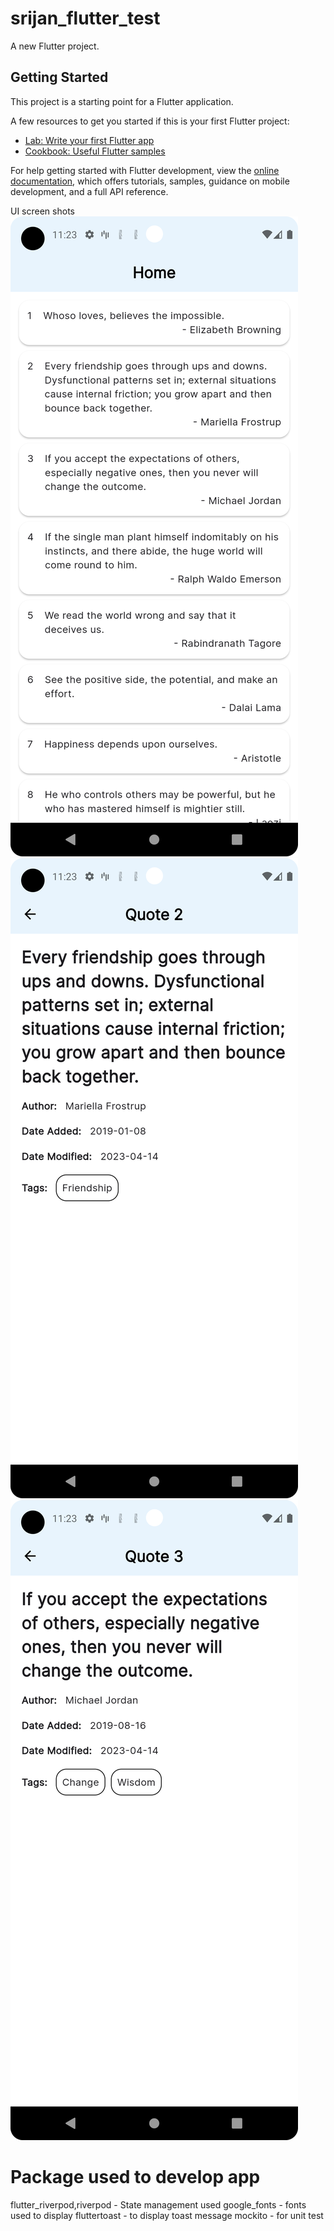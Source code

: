 # srijan_flutter_test

A new Flutter project.

## Getting Started

This project is a starting point for a Flutter application.

A few resources to get you started if this is your first Flutter project:

- [Lab: Write your first Flutter app](https://docs.flutter.dev/get-started/codelab)
- [Cookbook: Useful Flutter samples](https://docs.flutter.dev/cookbook)

For help getting started with Flutter development, view the
[online documentation](https://docs.flutter.dev/), which offers tutorials,
samples, guidance on mobile development, and a full API reference.

UI screen shots
![image info](images/quotes_list.png)
![image info](images/quote_detail.png)
![image info](images/quote_detail_tags.png)


Package used to develop app
================================================
flutter_riverpod,riverpod - State management used
google_fonts - fonts used to display
fluttertoast - to display toast message
mockito - for unit test 

